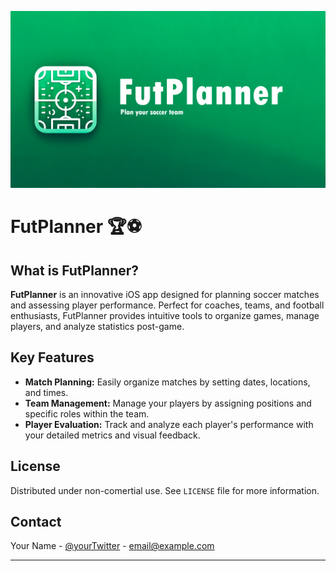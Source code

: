 ![FutPlanner Hero](hero.png)

# FutPlanner 🏆⚽

## What is FutPlanner?

**FutPlanner** is an innovative iOS app designed for planning soccer matches and assessing player performance. Perfect for coaches, teams, and football enthusiasts, FutPlanner provides intuitive tools to organize games, manage players, and analyze statistics post-game.

## Key Features

- **Match Planning:** Easily organize matches by setting dates, locations, and times.
- **Team Management:** Manage your players by assigning positions and specific roles within the team.
- **Player Evaluation:** Track and analyze each player's performance with your detailed metrics and visual feedback.

## License

Distributed under non-comertial use. See `LICENSE` file for more information.

## Contact

Your Name - [@yourTwitter](https://twitter.com/yourTwitter) - email@example.com

---
